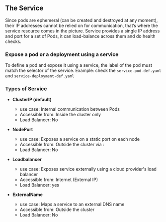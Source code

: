 ## The Service

Since pods are ephemeral (can be created and destroyed at any moment), their IP addresses cannot be relied on for communication, that’s where the service resource comes in the picture. Service provides a single IP address and port for a set of Pods, it can load-balance across them and do health checks.

### Expose a pod or a deployment using a service
To define a pod and expose it using a service, the label of the pod must match the selector of the service.
Example: check the `service-pod-def.yaml` and `service-deployment-def.yaml`

### Types of Service

- **ClusterIP (default)**
    - use case: Internal communication between Pods
    - Accessible from: Inside the cluster only
    - Load Balancer: No

- **NodePort**
    - use case: Exposes a service on a static port on each node
    - Accessible from: Outside the cluster via <Node-IP>:<port>
    - Load Balancer: No

- **Loadbalancer**
    - use case: Exposes service externally using a cloud provider's load balancer
    - Accessible from: Internet (External IP)
    - Load Balancer: yes

- **ExternalName**
    - use case: Maps a service to an external DNS name
    - Accessible from: Outside the cluster
    - Load Balancer: No

